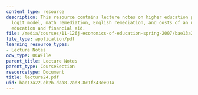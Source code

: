 ```yaml
---
content_type: resource
description: This resource contains lecture notes on higher education policy, conditional
  logit model, math remediation, English remediation, and costs of an undergraduate
  education and financial aid.
file: /media/courses/11-126j-economics-of-education-spring-2007/bae13a22eb2bdaa82ad38c1f343ee91a_lecture24.pdf
file_type: application/pdf
learning_resource_types:
- Lecture Notes
ocw_type: OCWFile
parent_title: Lecture Notes
parent_type: CourseSection
resourcetype: Document
title: lecture24.pdf
uid: bae13a22-eb2b-daa8-2ad3-8c1f343ee91a
---
```

